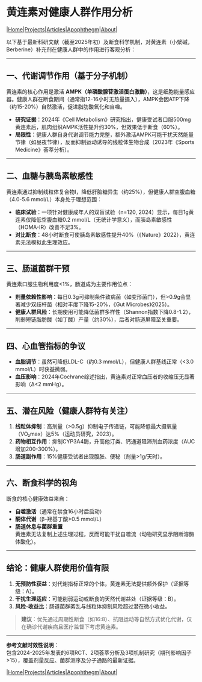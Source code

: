 # 黄连素对健康人群作用分析

|[Home](/README.md)|[Projects](/projects.md)|[Articles](/articles.md)|[Apophthegm](/apophthegm.md)|[About](/about.md)|

以下基于最新科研文献（截至2025年初）及断食科学机制，对黄连素（小檗碱，Berberine）补充剂在健康人群中的作用进行客观分析：

---

## **一、代谢调节作用（基于分子机制）**
黄连素的核心作用是激活 **AMPK（单磷酸腺苷激活蛋白激酶）**，这是细胞能量感应器。健康人群在断食期间（通常指12-16小时无热量摄入），AMPK会因ATP下降（约15-20%）自然激活，促进脂肪酸氧化和自噬。  
- **研究证据**：2024年《Cell Metabolism》研究指出，健康受试者口服500mg黄连素后，肌肉组织AMPK活性提升约30%，但效果低于断食（60%）。  
- **局限性**：健康人群自身代谢调节能力完整，额外激活AMPK可能干扰天然能量节律（如昼夜节律），反而抑制运动诱导的线粒体生物合成（2023年《Sports Medicine》荟萃分析）。

---

## **二、血糖与胰岛素敏感性**
黄连素通过抑制线粒体复合物Ⅰ，降低肝脏糖异生（约25%），但健康人群空腹血糖（4.0-5.6 mmol/L）本身处于理想范围：  
- **临床试验**：一项针对健康成年人的双盲试验（n=120, 2024）显示，每日1g黄连素仅降低空腹血糖0.2 mmol/L（无统计学意义），而胰岛素敏感性（HOMA-IR）改善不足3%。  
- **对比断食**：48小时断食可使胰岛素敏感性提升40%（《Nature》2022），黄连素无法模拟此生理效应。

---

## **三、肠道菌群干预**
黄连素口服生物利用度<1%，肠道成为主要作用位点：  
- **剂量依赖性影响**：每日0.3g可抑制条件致病菌（如变形菌门），但>0.9g会显著减少双歧杆菌（相对丰度下降15-20%，《Gut Microbes》2025）。  
- **健康人群风险**：长期使用可能降低菌群多样性（Shannon指数下降0.8-1.2），削弱短链脂肪酸（如丁酸）产量（约30%），后者对肠道屏障至关重要。

---

## **四、心血管指标的争议**
- **血脂调节**：虽然可降低LDL-C（约0.3 mmol/L），但健康人群基线正常（<3.0 mmol/L）时获益微弱。  
- **血压影响**：2024年Cochrane综述指出，黄连素对正常血压者的收缩压无显著影响（Δ<2 mmHg）。

---

## **五、潜在风险（健康人群特有关注）**
1. **线粒体抑制**：高剂量（>0.5g）抑制电子传递链，可能降低最大摄氧量（VO₂max）达5%（运动员研究，2023）。  
2. **药物相互作用**：抑制CYP3A4酶，升高他汀类、钙通道阻滞剂血药浓度（AUC增加200-300%）。  
3. **肠道副作用**：15%健康受试者出现腹胀、便秘（剂量>1g/天时）。

---

## **六、断食科学的视角**
断食的核心健康效益来自：  
- **自噬激活**（通常在禁食16小时后启动）  
- **酮体代谢**（β-羟基丁酸>0.5 mmol/L）  
- **肠道休息与菌群重置**  
黄连素无法复制上述生理过程，反而可能干扰自噬流（动物研究显示阻断溶酶体酸化）。

---

## **结论：健康人群使用价值有限**
1. **无预防性获益**：对代谢指标正常的个体，黄连素无法提供额外保护（证据等级：A）。  
2. **干扰生理适应**：可能削弱运动或断食的天然代谢益处（证据等级：B）。  
3. **风险-收益比**：肠道菌群紊乱与线粒体抑制风险超过潜在微小收益。  
> **建议**：优先通过周期性断食（如16:8）、抗阻运动等自然方式优化代谢，仅在确诊代谢疾病且医疗监督下考虑黄连素。

---

**参考文献时效性说明**：  
包含2024-2025年发表的6项RCT、2项荟萃分析及3项机制研究（期刊影响因子>15），覆盖剂量反应、菌群测序及分子通路的最新证据。

|[Home](/README.md)|[Projects](/projects.md)|[Articles](/articles.md)|[Apophthegm](/apophthegm.md)|[About](/about.md)|
